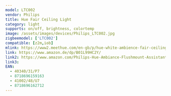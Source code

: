 ```yaml
---
model: LTC002
vendor: Philips
title: Hue Fair Ceiling Light
category: light
supports: on/off, brightness, colortemp
image: /assets/images/devices/Philips_LTC002.jpg
zigbeemodel: ['LTC002']
compatible: [z2m,iob]
mlink: https://www2.meethue.com/en-gb/p/hue-white-ambience-fair-ceiling-light/4034031P7
link: https://www.amazon.de/dp/B01L99HC2Y/
link2: https://www.amazon.com/Philips-Hue-Ambiance-Flushmount-Assistant/dp/B072553RL7/
link3: 
EAN: 
  - 40340/31/P7
  - 8718696159163
  - 41002/48/U7
  - 8718696162712
---
```

